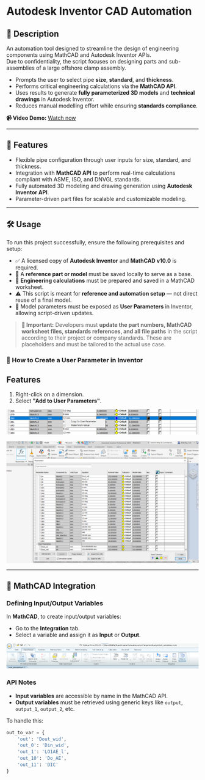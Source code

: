 # Autodesk Inventor CAD Automation

## 📝 Description

An automation tool designed to streamline the design of engineering components using MathCAD and Autodesk Inventor APIs.  
Due to confidentiality, the script focuses on designing parts and sub-assemblies of a large offshore clamp assembly.

- Prompts the user to select pipe **size**, **standard**, and **thickness**.
- Performs critical engineering calculations via the **MathCAD API**.
- Uses results to generate **fully parameterized 3D models** and **technical drawings** in Autodesk Inventor.
- Reduces manual modelling effort while ensuring **standards compliance**.

**📹 Video Demo:** [Watch now](https://youtu.be/jXdbaYtqJoY)

---

## 🚀 Features

- Flexible pipe configuration through user inputs for size, standard, and thickness.
- Integration with **MathCAD API** to perform real-time calculations compliant with ASME, ISO, and DNVGL standards.
- Fully automated 3D modeling and drawing generation using **Autodesk Inventor API**.
- Parameter-driven part files for scalable and customizable modeling.

---

## 🛠️ Usage

To run this project successfully, ensure the following prerequisites and setup:

- ✅ A licensed copy of **Autodesk Inventor** and **MathCAD v10.0** is required.
- 📁 A **reference part or model** must be saved locally to serve as a base.
- 📄 **Engineering calculations** must be prepared and saved in a MathCAD worksheet.
- ⚠️ This script is meant for **reference and automation setup** — not direct reuse of a final model.
- 🧩 Model parameters must be exposed as **User Parameters** in Inventor, allowing script-driven updates.

> **🔧 Important:** Developers must **update the part numbers, MathCAD worksheet files, standards references, and all file paths** in the script according to their project or company standards. These are placeholders and must be tailored to the actual use case.


### 🧭 How to Create a User Parameter in Inventor
## Features 


1. Right-click on a dimension.
2. Select **"Add to User Parameters"**.

![alt text](image-1.png)

![alt text](image.png)

---

## 🧮 MathCAD Integration

### Defining Input/Output Variables

In **MathCAD**, to create input/output variables:

- Go to the **Integration** tab.
- Select a variable and assign it as **Input** or **Output**.

![alt text](image-2.png)


### API Notes

- **Input variables** are accessible by name in the MathCAD API.
- **Output variables** must be retrieved using generic keys like `output`, `output_1`, `output_2`, etc.

To handle this:

```python
out_to_var = {
    'out': 'Dout_wid',
    'out_0': 'Din_wid',
    'out_1': 'LO1AE_l',
    'out_10': 'Do_AE',
    'out_11': 'DIC'
}






